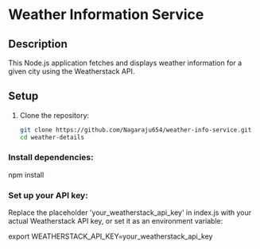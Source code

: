 # Weather Information Service

## Description

This Node.js application fetches and displays weather information for a given city using the Weatherstack API.

## Setup

1. Clone the repository:

   ```bash
   git clone https://github.com/Nagaraju654/weather-info-service.git
   cd weather-details

### Install dependencies:
npm install

### Set up your API key:

Replace the placeholder 'your_weatherstack_api_key' in index.js with your actual Weatherstack API key, or set it as an environment variable:

export WEATHERSTACK_API_KEY=your_weatherstack_api_key
